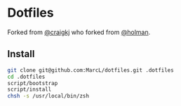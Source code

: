 # Dotfiles

Forked from [@craigkj](https://github.com/craigkj) who forked from [@holman](https:/github.com/holman).

## Install

```bash
git clone git@github.com:MarcL/dotfiles.git .dotfiles
cd .dotfiles
script/bootstrap
script/install
chsh -s /usr/local/bin/zsh
```